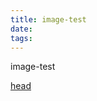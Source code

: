 ```yaml
---
title: image-test
date: 
tags:
---
```


image-test

[head](http://pnbd44c64.bkt.clouddn.com/TIM%E5%9B%BE%E7%89%8720190222122952.jpg)
